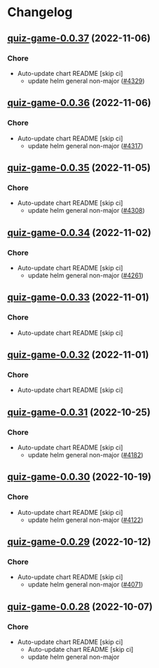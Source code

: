 # Changelog



## [quiz-game-0.0.37](https://github.com/truecharts/charts/compare/quiz-game-0.0.36...quiz-game-0.0.37) (2022-11-06)

### Chore

- Auto-update chart README [skip ci]
  - update helm general non-major ([#4329](https://github.com/truecharts/charts/issues/4329))




## [quiz-game-0.0.36](https://github.com/truecharts/charts/compare/quiz-game-0.0.35...quiz-game-0.0.36) (2022-11-06)

### Chore

- Auto-update chart README [skip ci]
  - update helm general non-major ([#4317](https://github.com/truecharts/charts/issues/4317))




## [quiz-game-0.0.35](https://github.com/truecharts/charts/compare/quiz-game-0.0.34...quiz-game-0.0.35) (2022-11-05)

### Chore

- Auto-update chart README [skip ci]
  - update helm general non-major ([#4308](https://github.com/truecharts/charts/issues/4308))




## [quiz-game-0.0.34](https://github.com/truecharts/charts/compare/quiz-game-0.0.33...quiz-game-0.0.34) (2022-11-02)

### Chore

- Auto-update chart README [skip ci]
  - update helm general non-major ([#4261](https://github.com/truecharts/charts/issues/4261))




## [quiz-game-0.0.33](https://github.com/truecharts/charts/compare/quiz-game-0.0.32...quiz-game-0.0.33) (2022-11-01)

### Chore

- Auto-update chart README [skip ci]




## [quiz-game-0.0.32](https://github.com/truecharts/charts/compare/quiz-game-0.0.31...quiz-game-0.0.32) (2022-11-01)

### Chore

- Auto-update chart README [skip ci]




## [quiz-game-0.0.31](https://github.com/truecharts/charts/compare/quiz-game-0.0.30...quiz-game-0.0.31) (2022-10-25)

### Chore

- Auto-update chart README [skip ci]
  - update helm general non-major ([#4182](https://github.com/truecharts/charts/issues/4182))




## [quiz-game-0.0.30](https://github.com/truecharts/charts/compare/quiz-game-0.0.29...quiz-game-0.0.30) (2022-10-19)

### Chore

- Auto-update chart README [skip ci]
  - update helm general non-major ([#4122](https://github.com/truecharts/charts/issues/4122))




## [quiz-game-0.0.29](https://github.com/truecharts/charts/compare/quiz-game-0.0.28...quiz-game-0.0.29) (2022-10-12)

### Chore

- Auto-update chart README [skip ci]
  - update helm general non-major ([#4071](https://github.com/truecharts/charts/issues/4071))




## [quiz-game-0.0.28](https://github.com/truecharts/charts/compare/quiz-game-0.0.27...quiz-game-0.0.28) (2022-10-07)

### Chore

- Auto-update chart README [skip ci]
  - Auto-update chart README [skip ci]
  - update helm general non-major
